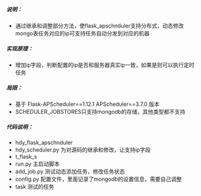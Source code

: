 ##### 说明：        

* 通过继承和调整部分方法，使flask_apschnduler支持分布式，动态修改mongo表任务对应的ip可支持任务自动分发到对应的机器

##### 实现原理：

* 增加ip字段，判断配置的ip是否和服务器真实ip一致，如果是则可以执行定时任务

##### 局限：   

* 基于 Flask-APScheduler==1.12.1 APScheduler==3.7.0 版本
* SCHEDULER_JOBSTORES只支持mongodb的存储，其他类型都不支持



##### 代码说明：
* hdy_flask_apschnduler
* hdy_scheduler.py   为对源码的继承和修改，让支持ip字段
* t_flask_s
* run.py  主启动脚本
* add_job.py 测试动态添加任务，修改任务状态
* config.py  配置文件，里面记录了mongodb的设置信息，需要自己调整
* task 测试的任务